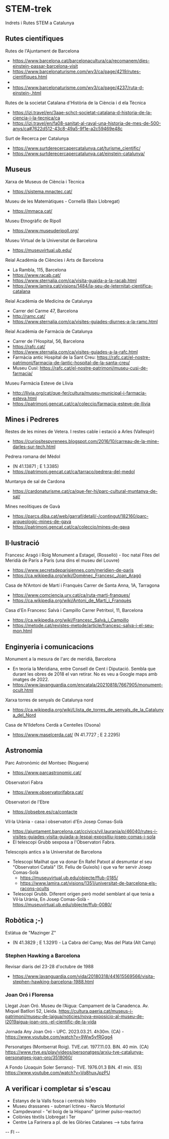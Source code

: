 # STEM-trek
Indrets i Rutes STEM a Catalunya


## Rutes científiques

Rutes de l'Ajuntament de Barcelona
* https://www.barcelona.cat/barcelonacultura/ca/recomanem/dies-einstein-passar-barcelona-visit
* https://www.barcelonaturisme.com/wv3/ca/page/4219/rutes-cientifiques.html
* 
* https://www.barcelonaturisme.com/wv3/ca/page/4237/ruta-d-einstein-.html
 
Rutes de la societat Catalana d'Història de la Ciència i d ela Tècnica
* https://izi.travel/en/3aae-schct-societat-catalana-d-historia-de-la-ciencia-i-la-tecnica/ca
* https://izi.travel/en/fa08-sanitat-al-raval-una-historia-de-mes-de-500-anys/ca#7622d512-43c8-49a5-9f1e-a2c59469e48c

Surt de Recerca per Catalunya
- https://www.surtderecercapercatalunya.cat/turisme_cientific/
- https://www.surtderecercapercatalunya.cat/einstein-catalunya/


## Museus

Xarxa de Museus de Ciència i Tècnica
- https://sistema.mnactec.cat/

Museu de les Matemàtiques - Cornellà (Baix Llobregat) 
- https://mmaca.cat/

Museu Etnogràfic de Ripoll
- https://www.museuderipoll.org/

Museu Virtual de la Universitat de Barcelona
- https://museuvirtual.ub.edu/

Reial Acadèmia de Ciències i Arts de Barcelona
- La Rambla, 115, Barcelona
- https://www.racab.cat/
- https://www.sternalia.com/ca/visita-guaida-a-la-racab.html
- https://www.lamira.cat/visions/1484/la-seu-de-leternitat-cientifica-catalana

Reial Acadèmia de Medicina de Catalunya
- Carrer del Carme 47, Barcelona
- http://ramc.cat/
- https://www.sternalia.com/ca/visites-guiades-diurnes-a-la-ramc.html

Reial Acadèmia de Farmàcia de Catalunya
- Carrer de l'Hospital, 56, Barcelona
- https://rafc.cat/
- https://www.sternalia.com/ca/visites-guiades-a-la-rafc.html
- Farmàcia antic Hospital de la Sant Creu: https://rafc.cat/el-nostre-patrimoni/farmacia-de-lantic-hospital-de-la-santa-creu/
- Museu Cusí: https://rafc.cat/el-nostre-patrimoni/museu-cusi-de-farmacia/

Museu Farmàcia Esteve de Llívia
- http://llivia.org/cat/que-fer/cultura/museu-municipal-i-farmacia-esteva.html
- https://patrimoni.gencat.cat/ca/coleccio/farmacia-esteve-de-llivia



## Mines  i Pedreres

Restes de les mines de Vetera. I restes cable i estació a Arles (Vallespir)
- https://curiositespyrenees.blogspot.com/2016/10/carreau-de-la-mine-darles-sur-tech.html

Pedrera romana del Mèdol
- (N 41.13871 ; E 1.3385)
- https://patrimoni.gencat.cat/ca/tarraco/pedrera-del-medol

Muntanya de sal de Cardona
- https://cardonaturisme.cat/ca/que-fer-hi/parc-cultural-muntanya-de-sal/

Mines neolítiques de Gavà 
- https://parcs.diba.cat/web/garraf/detall/-/contingut/182160/parc-arqueologic-mines-de-gava
- https://patrimoni.gencat.cat/ca/coleccio/mines-de-gava



## Il·lustració

Francesc Aragó i Roig
Monument a Estagel, (Rosselló) - lloc natal
Fites del Meridià de París a París (una dins el museu del Louvre)
* https://www.secretsdeparisiennes.com/meridien-de-paris
* https://ca.wikipedia.org/wiki/Domènec_Francesc_Joan_Aragó

Casa de N'Antoni de Martí i Franquès
Carrer de Santa Anna, 1A, Tarragona
- https://www.comciencia.urv.cat/ca/ruta-marti-franques/
- https://ca.wikipedia.org/wiki/Antoni_de_Martí_i_Franquès

Casa d'En Francesc Salvà i Campillo
Carrer Petritxol, 11, Barcelona
- https://ca.wikipedia.org/wiki/Francesc_Salvà_i_Campillo
- https://metode.cat/revistes-metode/article/francesc-salva-i-el-seu-mon.html



## Enginyeria i comunicacions

Monument a la mesura de l'arc de meridià, Barcelona 
- En teoria la Meridiana, entre Consell de Cent i Diputació. Sembla que durant les obres de 2018 el van retirar. No es veu a Google maps amb imatges de 2022.
- https://www.lavanguardia.com/encatala/20210818/7667905/monument-ocult.html

Xarxa torres de senyals de Catalunya nord
- https://ca.wikipedia.org/wiki/Llista_de_torres_de_senyals_de_la_Catalunya_del_Nord

Casa de N'Ildefons Cerdà a Centelles (Osona)
* https://www.maselcerda.cat/    (N 41.7727 ; E 2.2295)



## Astronomia

Parc Astronòmic del Montsec (Noguera)
* https://www.parcastronomic.cat/

Observatori Fabra
- https://www.observatorifabra.cat/

Observatori de l'Ebre
- https://obsebre.es/ca/contacte

Vil·la Urània - casa i observatori d'En Josep Comas-Solà
- https://ajuntament.barcelona.cat/ccivics/vil.laurania/p/46040/rutes-i-visites-guiades-visita-guiada-a-lespai-expositiu-josep-comas-i-sola
-  El telescopi Grubb sexposa a l'Observatori Fabra.

Telescopis antics a la Universitat de Barcelona
- Telescopi Mailhat que va donar En Rafel Patxot al desmuntar el seu "Observatori Català" (St. Feliu de Guíxols) i que va fer servir Josep Comas-Solà 
	- https://museuvirtual.ub.edu/objecte/ffub-0185/
	- https://www.lamira.cat/visions/1351/universitat-de-barcelona-els-racons-ocults
- Telescopi Grubb. Diferent origen però model semblant al que tenia a Vil·la Urània, En Josep Comas-Solà - https://museuvirtual.ub.edu/objecte/ffub-0080/



## Robòtica ;-)

Estàtua de "Mazinger Z" 
- (N 41.3829 ; E 1.3291) - La Cabra del Camp; Mas del Plata (Alt Camp)



### Stephen Hawking a Barcelona
Revisar diaris del 23-28 d'octubre de 1988
* https://www.lavanguardia.com/vida/20180318/441615569566/visita-stephen-hawking-barcelona-1988.html


### Joan Oró i Florensa

Llegat Joan Oró. Museu de l’Aigua: Campament de la Canadenca. Av. Miquel Batllori 52, Lleida. https://cultura.paeria.cat/museus-i-patrimoni/museu-de-laigua/noticies/nova-exposicio-al-museu-de-l2019aigua-joan-oro.-el-cientific-de-la-vida

Jornada Any Joan Oró - UPC. 2023.03.21. 4h30m. (CA) - https://www.youtube.com/watch?v=9Ww5yfRGgg4

Personatges (Montserrat Roig). TVE.cat. 1977.11.03. BiN. 40 min. (CA) https://www.rtve.es/play/videos/personatges/arxiu-tve-catalunya-personatges-joan-oro/3518060/

A Fondo (Joaquin Soler Serrano)- TVE. 1976.01.3 BiN. 41 min. (ES) https://www.youtube.com/watch?v=Vq8huxJpzPU






## A verificar i completar si s'escau

- Estanys de la Valls fosca i centrals hidro
- Museu drassanes - submarí Ictineu - Narcís Monturiol
- Campdevanol - "el boig de la Hispano"  (primer pulso-reactor)
- Colònies tèxtils Llobregat i Ter 
- Centre La Farinera a pl. de les Glòries Catalanes --> tubs farina



 --  FI -- 
